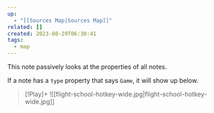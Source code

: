 ```yaml
---
up:
  - "[[Sources Map|Sources Map]]"
related: []
created: 2023-08-29T06:30:41
tags:
  - map
---
```

This note passively looks at the properties of all notes.

If a note has a `type` property that says `Game`, it will show up below.

> [!Play]+
> ![[flight-school-hotkey-wide.jpg|flight-school-hotkey-wide.jpg]]